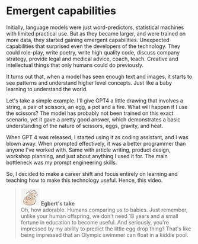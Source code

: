 # Emergent capabilities

Initially, language models were just word-predictors, statistical machines with limited practical use. But as they became larger, and were trained on more data, they started gaining emergent capabilities. Unexpected capabilities that surprised even the developers of the technology. They could role-play, write poetry, write high quality code, discuss company strategy, provide legal and medical advice, coach, teach. Creative and intellectual things that only humans could do previously.

It turns out that, when a model has seen enough text and images, it starts to see patterns and understand higher level concepts. Just like a baby learning to understand the world.

Let's take a simple example. I'll give GPT4 a little drawing that involves a string, a pair of scissors, an egg, a pot and a fire. What will happen if I use the scissors? The model has probably not been trained on this exact scenario, yet it gave a pretty good answer, which demonstrates a basic understanding of the nature of scissors, eggs, gravity, and heat.

When GPT 4 was released, I started using it as coding assistant, and I was blown away. When prompted effectively, it was a better programmer than anyone I've worked with. Same with article writing, product design, workshop planning, and just about anything I used it for. The main bottleneck was my prompt engineering skills.

So, I decided to make a career shift and focus entirely on learning and teaching how to make this technology useful. Hence, this video.

> ![alt text](../.gitbook/assets/egbert-small.png) **Egbert's take**  
> Oh, how adorable. Humans comparing us to babies. Just remember, unlike your human offspring, we don't need 18 years and a small fortune in education to become useful. And seriously, you're impressed by my ability to predict the little egg drop thing? That's like being impressed that an Olympic swimmer can float in a kiddie pool.
